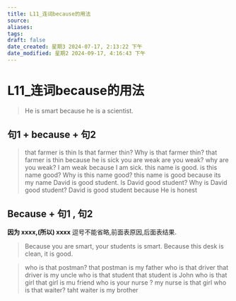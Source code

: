 ```yaml
---
title: L11_连词because的用法
source: 
aliases: 
tags: 
draft: false
date_created: 星期3 2024-07-17, 2:13:22 下午
date_modified: 星期2 2024-09-17, 4:16:43 下午
---
```


# L11_连词because的用法

> He is smart because he is a scientist.

## 句1 + because + 句2

> that farmer is thin 
> Is that farmer thin?
> Why is that farmer thin? 
> that farmer is thin because he is sick 
> you are weak 
> are you weak? 
> why are you weak? 
> I am weak because I am sick.
> this name is good.
> is this name good?
> Why is this name good?
> this name is good because its my name
> David is good student. 
> Is David good student?
> Why is David good student?
> David is good student because He is honest


## Because + 句1 , 句2

**因为 xxxx,(所以) xxxx**
逗号不能省略,前面表原因,后面表结果.

> Because you are smart, your students is smart.
> Because this desk is clean, it is good.


> who is that postman?
> that postman is my father 
> who is that driver
> that driver is my uncle 
> who is that student 
> that student is John 
> who is that girl
> that girl is mu friend 
> who is your nurse ?
> my nurse is that girl 
> who is that waiter?
> taht waiter is my brother 
> 